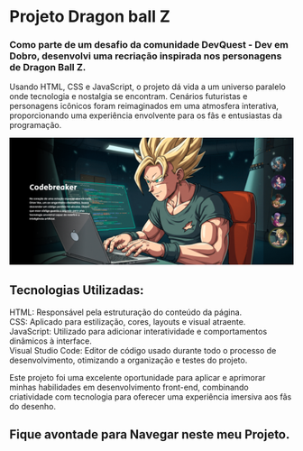 # Projeto Dragon ball Z

### Como parte de um desafio da comunidade DevQuest - Dev em Dobro, desenvolvi uma recriação inspirada nos personagens de Dragon Ball Z.
 Usando HTML, CSS e JavaScript, o projeto dá vida a um universo paralelo onde tecnologia e nostalgia se encontram. Cenários futuristas e personagens icônicos foram reimaginados em uma atmosfera interativa, proporcionando uma experiência envolvente para os fãs e entusiastas da programação.

<figuri>
<img src="Print Dragon ball Z.PNG"/> 
<figuri/>

## Tecnologias Utilizadas:

<p> HTML:  Responsável pela estruturação do conteúdo da página.<br>
CSS:  Aplicado para estilização, cores, layouts e visual atraente.<br>
JavaScript​:  Utilizado para adicionar interatividade e comportamentos dinâmicos à interface.<br>
Visual Studio Code:  Editor de código usado durante todo o processo de desenvolvimento, otimizando a organização e testes do projeto.</p>

Este projeto foi uma excelente oportunidade para aplicar e aprimorar minhas habilidades em desenvolvimento front-end, combinando criatividade com tecnologia para oferecer uma experiência imersiva aos fãs do desenho.<br>

## Fique avontade para Navegar neste meu Projeto.

<a href="https://projeto-dbz-marcelonaja.netlify.app/"></a>


